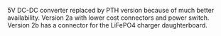 5V DC-DC converter replaced by PTH version because of much better availability.
Version 2a with lower cost connectors and power switch.
Version 2b has a connector for the LiFePO4 charger daughterboard.
